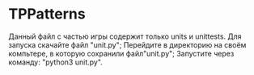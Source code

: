 # TPPatterns
Данный файл с частью игры содержит только units и unittests.
Для запуска скачайте файл "unit.py";
Перейдите в директорию на своём компьтере, в которую сохранили файл"unit.py";
Запустите через команду: "python3 unit.py".
